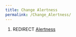 ```yaml
---
title: Change Alertness
permalink: /Change_Alertness/
---
```


1.  REDIRECT [Alertness](Alertness "wikilink")